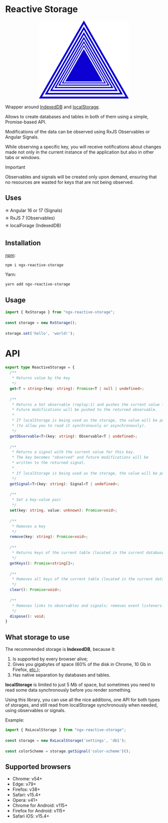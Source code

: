 Reactive Storage
===============
<p align="center"><img src="./logo.svg" height="250px"></p>


Wrapper around [IndexedDB](https://developer.mozilla.org/en-US/docs/Web/API/IndexedDB_API) and [localStorage](https://developer.mozilla.org/en-US/docs/Web/API/Window/localStorage).  

Allows to create databases and tables in both of them using a simple, Promise-based API.  

Modifications of the data can be observed using RxJS Observables or Angular Signals.

While observing a specific key, you will receive notifications about changes made not only in the current instance of the application but also in other tabs or windows.

> [!IMPORTANT]  
> Observables and signals will be created only upon demand, ensuring that no resources are wasted for keys that are not being observed.

## Uses
✳️ Angular 16 or 17 (Signals)  
✳️ RxJS 7 (Observables)  
✳️ localForage (IndexedDB)  

## Installation

[npm](https://www.npmjs.com/package/ngx-reactive-storage):  
```bash
npm i ngx-reactive-storage
```

Yarn:  
```bash
yarn add ngx-reactive-storage
```

## Usage

```ts
import { RxStorage } from "ngx-reactive-storage";

const storage = new RxStorage();

storage.set('hello', 'world!');
```


API
===
```ts
export type ReactiveStorage = {
  /**
   * Returns value by the key
   */
  get<T = string>(key: string): Promise<T | null | undefined>;

  /**
   * Returns a hot observable (replay:1) and pushes the current value for this key.
   * Future modifications will be pushed to the returned observable.
   *
   * If localStorage is being used as the storage, the value will be pushed synchronously
   * (to allow you to read it synchronously or asynchronously).
   */
  getObservable<T>(key: string): Observable<T | undefined>;

  /**
   * Returns a signal with the current value for this key.
   * The key becomes "observed" and future modifications will be
   * written to the returned signal.
   *
   * If localStorage is being used as the storage, the value will be pushed synchronously.
   */
  getSignal<T>(key: string): Signal<T | undefined>;

  /**
   * Set a key-value pair
   */
  set(key: string, value: unknown): Promise<void>;

  /**
   * Removes a key
   */
  remove(key: string): Promise<void>;

  /**
   * Returns keys of the current table (located in the current database).
   */
  getKeys(): Promise<string[]>;

  /**
   * Removes all keys of the current table (located in the current database).
   */
  clear(): Promise<void>;

  /**
   * Removes links to observables and signals; removes event listeners.
   */
  dispose(): void;
}
```

## What storage to use
The recommended storage is **IndexedDB**, because it:  
1. Is supported by every browser alive;
2. Gives you gigabytes of space (60% of the disk in Chrome, 10 Gb in Firefox, [etc.](https://developer.mozilla.org/en-US/docs/Web/API/Storage_API/Storage_quotas_and_eviction_criteria#other_web_technologies));
3. Has native separation by databases and tables.

**localStorage** is limited to just 5 Mb of space, but sometimes you need to read some data synchronously before you render something.  

Using this library, you can use all the nice additions, one API for both types of storages, and still read from localStorage synchronously when needed, using observables or signals.  

Example:
```ts
import { RxLocalStorage } from "ngx-reactive-storage";

const storage = new RxLocalStorage('settings', 'db1');

const colorScheme = storage.getSignal('color-scheme')();

```

## Supported browsers
* Chrome: v54+
* Edge: v79+
* Firefox: v38+
* Safari: v15.4+
* Opera: v41+
* Chrome for Android: v115+
* Firefox for Android: v115+
* Safari iOS: v15.4+
